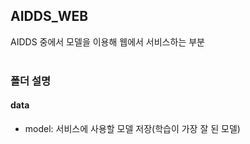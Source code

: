 ## AIDDS_WEB
AIDDS 중에서 모델을 이용해 웹에서 서비스하는 부분
<br/><br/>

### 폴더 설명
#### data
* model: 서비스에 사용할 모델 저장(학습이 가장 잘 된 모델)